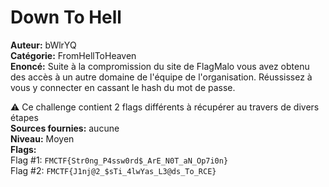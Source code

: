 # Down To Hell

**Auteur:** bWlrYQ  
**Catégorie:** FromHellToHeaven  
**Enoncé:** Suite à la compromission du site de FlagMalo vous avez obtenu des accès à un autre domaine de l'équipe de l'organisation. Réussissez à vous y connecter en cassant le hash du mot de passe. 

⚠️ Ce challenge contient 2 flags différents à récupérer au travers de divers étapes   
**Sources fournies:** aucune  
**Niveau:** Moyen  
**Flags:**  
Flag #1: `FMCTF{Str0ng_P4ssw0rd$_ArE_N0T_aN_Op7i0n}`  
Flag #2: `FMCTF{J1nj@2_$sTi_4lwYas_L3@ds_To_RCE}`